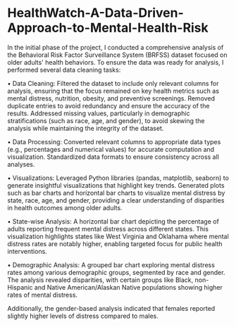# HealthWatch-A-Data-Driven-Approach-to-Mental-Health-Risk


In the initial phase of the project, I conducted a comprehensive analysis of the Behavioral Risk 
Factor Surveillance System (BRFSS) dataset focused on older adults' health behaviors. To 
ensure the data was ready for analysis, I performed several data cleaning tasks: 

• Data Cleaning: 
Filtered the dataset to include only relevant columns for analysis, ensuring that 
the focus remained on key health metrics such as mental distress, nutrition, 
obesity, and preventive screenings. 
 Removed duplicate entries to avoid redundancy and ensure the accuracy of the 
results. 
 Addressed missing values, particularly in demographic stratifications (such as 
race, age, and gender), to avoid skewing the analysis while maintaining the 
integrity of the dataset. 

• Data Processing: 
 Converted relevant columns to appropriate data types (e.g., percentages and 
numerical values) for accurate computation and visualization. 
 Standardized data formats to ensure consistency across all analyses. 

• Visualizations: 
 Leveraged Python libraries (pandas, matplotlib, seaborn) to generate insightful 
visualizations that highlight key trends. 
 Generated plots such as bar charts and horizontal bar charts to visualize mental 
distress by state, race, age, and gender, providing a clear understanding of 
disparities in health outcomes among older adults. 

• State-wise Analysis: A horizontal bar chart depicting the percentage of adults 
reporting frequent mental distress across different states. This visualization 
highlights states like West Virginia and Oklahama where mental distress rates are 
notably higher, enabling targeted focus for public health interventions. 

• Demographic Analysis: A grouped bar chart exploring mental distress rates among 
various demographic groups, segmented by race and gender. The analysis revealed 
disparities, with certain groups like Black, non-Hispanic and Native 
American/Alaskan Native populations showing higher rates of mental distress. 

Additionally, the gender-based analysis indicated that females reported slightly 
higher levels of distress compared to males. 
